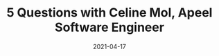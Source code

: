 ---
title: 5 Questions with Celine Mol, Apeel Software Engineer
date: "2021-04-17"
template: "post"
draft: false
slug: "5-questions-with-apeel-software-engineer"
category: "Interview"
tags:
  - "Interview"
  - "Software Engineer"
links:
  - title: Read on Apeel Blog
    link: https://blog.apeelsciences.com/5-questions-with-celine-mol-apeel-software-engineer
description: "She’s an engineer who has a passion for working with more than code..."
---
